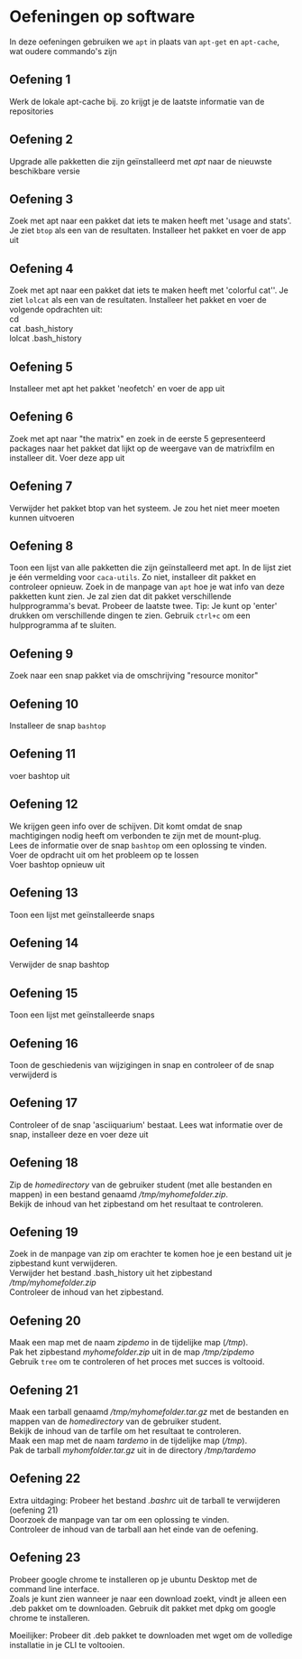 # Oefeningen op software 

In deze oefeningen gebruiken we `apt` in plaats van `apt-get` en `apt-cache`, wat oudere commando's zijn 

## Oefening 1 
Werk de lokale apt-cache bij. zo krijgt je de laatste informatie van de repositories  

## Oefening 2 
Upgrade alle pakketten die zijn geïnstalleerd met _apt_ naar de nieuwste beschikbare versie  

## Oefening 3 
Zoek met apt naar een pakket dat iets te maken heeft met 'usage and stats'. Je ziet `btop` als een van de resultaten. Installeer het pakket en voer de app uit  

## Oefening 4 
Zoek met apt naar een pakket dat iets te maken heeft met 'colorful cat''. Je ziet `lolcat` als een van de resultaten. Installeer het pakket en voer de volgende opdrachten uit:  
cd  
cat .bash_history  
lolcat .bash_history 

## Oefening 5 
Installeer met apt het pakket 'neofetch' en voer de app uit  

## Oefening 6 
Zoek met apt naar "the matrix" en zoek in de eerste 5 gepresenteerd packages naar het pakket dat lijkt op de weergave van de matrixfilm en installeer dit. Voer deze app uit 

## Oefening 7 
Verwijder het pakket btop van het systeem. Je zou het niet meer moeten kunnen uitvoeren  

## Oefening 8 
Toon een lijst van alle pakketten die zijn geïnstalleerd met apt. In de lijst ziet je één vermelding voor `caca-utils`. Zo niet, installeer dit pakket en controleer opnieuw. Zoek in de manpage van `apt` hoe je wat info van deze pakketten kunt zien. Je zal zien dat dit pakket verschillende hulpprogramma's bevat. Probeer de laatste twee. Tip: Je kunt op 'enter' drukken om verschillende dingen te zien. Gebruik `ctrl+c` om een hulpprogramma af te sluiten. 

## Oefening 9 
Zoek naar een snap pakket via de omschrijving "resource monitor"  

## Oefening 10 
Installeer de snap `bashtop`  

## Oefening 11 
voer bashtop uit 

## Oefening 12 
We krijgen geen info over de schijven. Dit komt omdat de snap machtigingen nodig heeft om verbonden te zijn met de mount-plug.  
Lees de informatie over de snap `bashtop` om een oplossing te vinden.  
Voer de opdracht uit om het probleem op te lossen  
Voer bashtop opnieuw uit 

## Oefening 13 
Toon een lijst met geïnstalleerde snaps  

## Oefening 14 
Verwijder de snap bashtop  

## Oefening 15 
Toon een lijst met geïnstalleerde snaps  

## Oefening 16 
Toon de geschiedenis van wijzigingen in snap en controleer of de snap verwijderd is

## Oefening 17 
Controleer of de snap 'asciiquarium' bestaat. Lees wat informatie over de snap, installeer deze en voer deze uit  

## Oefening 18 
Zip de _homedirectory_ van de gebruiker student (met alle bestanden en mappen) in een bestand genaamd _/tmp/myhomefolder.zip_.  
Bekijk de inhoud van het zipbestand om het resultaat te controleren.  

## Oefening 19 
Zoek in de manpage van zip om erachter te komen hoe je een bestand uit je zipbestand kunt verwijderen.  
Verwijder het bestand .bash_history uit het zipbestand _/tmp/myhomefolder.zip_  
Controleer de inhoud van het zipbestand.  

## Oefening 20 
Maak een map met de naam _zipdemo_ in de tijdelijke map (_/tmp_).  
Pak het zipbestand _myhomefolder.zip_ uit in de map _/tmp/zipdemo_  
Gebruik `tree` om te controleren of het proces met succes is voltooid. 

## Oefening 21 
Maak een tarball genaamd _/tmp/myhomefolder.tar.gz_ met de bestanden en mappen van de _homedirectory_ van de gebruiker student.  
Bekijk de inhoud van de tarfile om het resultaat te controleren.  
Maak een map met de naam _tardemo_ in de tijdelijke map (_/tmp_).  
Pak de tarball _myhomfolder.tar.gz_ uit in de directory _/tmp/tardemo_  

## Oefening 22 
Extra uitdaging: Probeer het bestand _.bashrc_ uit de tarball te verwijderen (oefening 21)  
Doorzoek de manpage van tar om een oplossing te vinden.  
Controleer de inhoud van de tarball aan het einde van de oefening. 

## Oefening 23 
Probeer google chrome te installeren op je ubuntu Desktop met de command line interface.  
Zoals je kunt zien wanneer je naar een download zoekt, vindt je alleen een .deb pakket om te downloaden. Gebruik dit pakket met dpkg om google chrome te installeren.  

Moeilijker: Probeer dit .deb pakket te downloaden met wget om de volledige installatie in je CLI te voltooien. 

